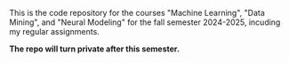 This is the code repository for the courses "Machine Learning", "Data Mining", and "Neural Modeling" for the fall semester 2024-2025, incuding my regular assignments.

**The repo will turn private after this semester.**
